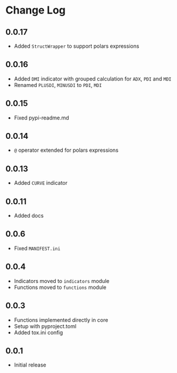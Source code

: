 # Change Log

## 0.0.17
- Added `StructWrapper` to support polars expressions

## 0.0.16
- Added `DMI` indicator with grouped calculation for `ADX`, `PDI` and `MDI`
- Renamed `PLUSDI`, `MINUSDI` to `PDI`, `MDI` 

## 0.0.15
- Fixed pypi-readme.md

## 0.0.14
- `@` operator extended for polars expressions

## 0.0.13
- Added `CURVE` indicator

## 0.0.11
- Added docs

## 0.0.6
- Fixed `MANIFEST.ini`

## 0.0.4
- Indicators moved to `indicators` module
- Functions moved to `functions` module

## 0.0.3
- Functions implemented directly in core
- Setup with pyproject.toml
- Added tox.ini config

## 0.0.1
- Initial release
